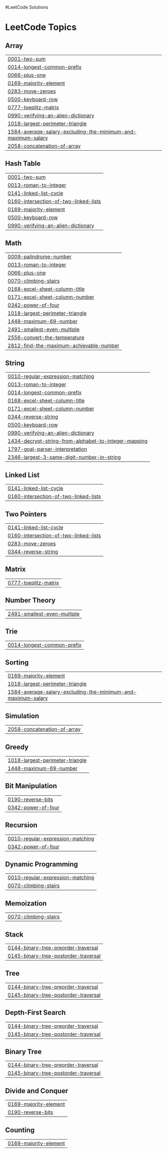 #LeetCode Solutions

<!---LeetCode Topics Start-->
# LeetCode Topics
## Array
|  |
| ------- |
| [0001-two-sum](https://github.com/HawdiyaAbdella/LeetCode/tree/master/0001-two-sum) |
| [0014-longest-common-prefix](https://github.com/HawdiyaAbdella/LeetCode/tree/master/0014-longest-common-prefix) |
| [0066-plus-one](https://github.com/HawdiyaAbdella/LeetCode/tree/master/0066-plus-one) |
| [0169-majority-element](https://github.com/HawdiyaAbdella/LeetCode/tree/master/0169-majority-element) |
| [0283-move-zeroes](https://github.com/HawdiyaAbdella/LeetCode/tree/master/0283-move-zeroes) |
| [0500-keyboard-row](https://github.com/HawdiyaAbdella/LeetCode/tree/master/0500-keyboard-row) |
| [0777-toeplitz-matrix](https://github.com/HawdiyaAbdella/LeetCode/tree/master/0777-toeplitz-matrix) |
| [0990-verifying-an-alien-dictionary](https://github.com/HawdiyaAbdella/LeetCode/tree/master/0990-verifying-an-alien-dictionary) |
| [1018-largest-perimeter-triangle](https://github.com/HawdiyaAbdella/LeetCode/tree/master/1018-largest-perimeter-triangle) |
| [1584-average-salary-excluding-the-minimum-and-maximum-salary](https://github.com/HawdiyaAbdella/LeetCode/tree/master/1584-average-salary-excluding-the-minimum-and-maximum-salary) |
| [2058-concatenation-of-array](https://github.com/HawdiyaAbdella/LeetCode/tree/master/2058-concatenation-of-array) |
## Hash Table
|  |
| ------- |
| [0001-two-sum](https://github.com/HawdiyaAbdella/LeetCode/tree/master/0001-two-sum) |
| [0013-roman-to-integer](https://github.com/HawdiyaAbdella/LeetCode/tree/master/0013-roman-to-integer) |
| [0141-linked-list-cycle](https://github.com/HawdiyaAbdella/LeetCode/tree/master/0141-linked-list-cycle) |
| [0160-intersection-of-two-linked-lists](https://github.com/HawdiyaAbdella/LeetCode/tree/master/0160-intersection-of-two-linked-lists) |
| [0169-majority-element](https://github.com/HawdiyaAbdella/LeetCode/tree/master/0169-majority-element) |
| [0500-keyboard-row](https://github.com/HawdiyaAbdella/LeetCode/tree/master/0500-keyboard-row) |
| [0990-verifying-an-alien-dictionary](https://github.com/HawdiyaAbdella/LeetCode/tree/master/0990-verifying-an-alien-dictionary) |
## Math
|  |
| ------- |
| [0009-palindrome-number](https://github.com/HawdiyaAbdella/LeetCode/tree/master/0009-palindrome-number) |
| [0013-roman-to-integer](https://github.com/HawdiyaAbdella/LeetCode/tree/master/0013-roman-to-integer) |
| [0066-plus-one](https://github.com/HawdiyaAbdella/LeetCode/tree/master/0066-plus-one) |
| [0070-climbing-stairs](https://github.com/HawdiyaAbdella/LeetCode/tree/master/0070-climbing-stairs) |
| [0168-excel-sheet-column-title](https://github.com/HawdiyaAbdella/LeetCode/tree/master/0168-excel-sheet-column-title) |
| [0171-excel-sheet-column-number](https://github.com/HawdiyaAbdella/LeetCode/tree/master/0171-excel-sheet-column-number) |
| [0342-power-of-four](https://github.com/HawdiyaAbdella/LeetCode/tree/master/0342-power-of-four) |
| [1018-largest-perimeter-triangle](https://github.com/HawdiyaAbdella/LeetCode/tree/master/1018-largest-perimeter-triangle) |
| [1448-maximum-69-number](https://github.com/HawdiyaAbdella/LeetCode/tree/master/1448-maximum-69-number) |
| [2491-smallest-even-multiple](https://github.com/HawdiyaAbdella/LeetCode/tree/master/2491-smallest-even-multiple) |
| [2556-convert-the-temperature](https://github.com/HawdiyaAbdella/LeetCode/tree/master/2556-convert-the-temperature) |
| [2812-find-the-maximum-achievable-number](https://github.com/HawdiyaAbdella/LeetCode/tree/master/2812-find-the-maximum-achievable-number) |
## String
|  |
| ------- |
| [0010-regular-expression-matching](https://github.com/HawdiyaAbdella/LeetCode/tree/master/0010-regular-expression-matching) |
| [0013-roman-to-integer](https://github.com/HawdiyaAbdella/LeetCode/tree/master/0013-roman-to-integer) |
| [0014-longest-common-prefix](https://github.com/HawdiyaAbdella/LeetCode/tree/master/0014-longest-common-prefix) |
| [0168-excel-sheet-column-title](https://github.com/HawdiyaAbdella/LeetCode/tree/master/0168-excel-sheet-column-title) |
| [0171-excel-sheet-column-number](https://github.com/HawdiyaAbdella/LeetCode/tree/master/0171-excel-sheet-column-number) |
| [0344-reverse-string](https://github.com/HawdiyaAbdella/LeetCode/tree/master/0344-reverse-string) |
| [0500-keyboard-row](https://github.com/HawdiyaAbdella/LeetCode/tree/master/0500-keyboard-row) |
| [0990-verifying-an-alien-dictionary](https://github.com/HawdiyaAbdella/LeetCode/tree/master/0990-verifying-an-alien-dictionary) |
| [1434-decrypt-string-from-alphabet-to-integer-mapping](https://github.com/HawdiyaAbdella/LeetCode/tree/master/1434-decrypt-string-from-alphabet-to-integer-mapping) |
| [1797-goal-parser-interpretation](https://github.com/HawdiyaAbdella/LeetCode/tree/master/1797-goal-parser-interpretation) |
| [2346-largest-3-same-digit-number-in-string](https://github.com/HawdiyaAbdella/LeetCode/tree/master/2346-largest-3-same-digit-number-in-string) |
## Linked List
|  |
| ------- |
| [0141-linked-list-cycle](https://github.com/HawdiyaAbdella/LeetCode/tree/master/0141-linked-list-cycle) |
| [0160-intersection-of-two-linked-lists](https://github.com/HawdiyaAbdella/LeetCode/tree/master/0160-intersection-of-two-linked-lists) |
## Two Pointers
|  |
| ------- |
| [0141-linked-list-cycle](https://github.com/HawdiyaAbdella/LeetCode/tree/master/0141-linked-list-cycle) |
| [0160-intersection-of-two-linked-lists](https://github.com/HawdiyaAbdella/LeetCode/tree/master/0160-intersection-of-two-linked-lists) |
| [0283-move-zeroes](https://github.com/HawdiyaAbdella/LeetCode/tree/master/0283-move-zeroes) |
| [0344-reverse-string](https://github.com/HawdiyaAbdella/LeetCode/tree/master/0344-reverse-string) |
## Matrix
|  |
| ------- |
| [0777-toeplitz-matrix](https://github.com/HawdiyaAbdella/LeetCode/tree/master/0777-toeplitz-matrix) |
## Number Theory
|  |
| ------- |
| [2491-smallest-even-multiple](https://github.com/HawdiyaAbdella/LeetCode/tree/master/2491-smallest-even-multiple) |
## Trie
|  |
| ------- |
| [0014-longest-common-prefix](https://github.com/HawdiyaAbdella/LeetCode/tree/master/0014-longest-common-prefix) |
## Sorting
|  |
| ------- |
| [0169-majority-element](https://github.com/HawdiyaAbdella/LeetCode/tree/master/0169-majority-element) |
| [1018-largest-perimeter-triangle](https://github.com/HawdiyaAbdella/LeetCode/tree/master/1018-largest-perimeter-triangle) |
| [1584-average-salary-excluding-the-minimum-and-maximum-salary](https://github.com/HawdiyaAbdella/LeetCode/tree/master/1584-average-salary-excluding-the-minimum-and-maximum-salary) |
## Simulation
|  |
| ------- |
| [2058-concatenation-of-array](https://github.com/HawdiyaAbdella/LeetCode/tree/master/2058-concatenation-of-array) |
## Greedy
|  |
| ------- |
| [1018-largest-perimeter-triangle](https://github.com/HawdiyaAbdella/LeetCode/tree/master/1018-largest-perimeter-triangle) |
| [1448-maximum-69-number](https://github.com/HawdiyaAbdella/LeetCode/tree/master/1448-maximum-69-number) |
## Bit Manipulation
|  |
| ------- |
| [0190-reverse-bits](https://github.com/HawdiyaAbdella/LeetCode/tree/master/0190-reverse-bits) |
| [0342-power-of-four](https://github.com/HawdiyaAbdella/LeetCode/tree/master/0342-power-of-four) |
## Recursion
|  |
| ------- |
| [0010-regular-expression-matching](https://github.com/HawdiyaAbdella/LeetCode/tree/master/0010-regular-expression-matching) |
| [0342-power-of-four](https://github.com/HawdiyaAbdella/LeetCode/tree/master/0342-power-of-four) |
## Dynamic Programming
|  |
| ------- |
| [0010-regular-expression-matching](https://github.com/HawdiyaAbdella/LeetCode/tree/master/0010-regular-expression-matching) |
| [0070-climbing-stairs](https://github.com/HawdiyaAbdella/LeetCode/tree/master/0070-climbing-stairs) |
## Memoization
|  |
| ------- |
| [0070-climbing-stairs](https://github.com/HawdiyaAbdella/LeetCode/tree/master/0070-climbing-stairs) |
## Stack
|  |
| ------- |
| [0144-binary-tree-preorder-traversal](https://github.com/HawdiyaAbdella/LeetCode/tree/master/0144-binary-tree-preorder-traversal) |
| [0145-binary-tree-postorder-traversal](https://github.com/HawdiyaAbdella/LeetCode/tree/master/0145-binary-tree-postorder-traversal) |
## Tree
|  |
| ------- |
| [0144-binary-tree-preorder-traversal](https://github.com/HawdiyaAbdella/LeetCode/tree/master/0144-binary-tree-preorder-traversal) |
| [0145-binary-tree-postorder-traversal](https://github.com/HawdiyaAbdella/LeetCode/tree/master/0145-binary-tree-postorder-traversal) |
## Depth-First Search
|  |
| ------- |
| [0144-binary-tree-preorder-traversal](https://github.com/HawdiyaAbdella/LeetCode/tree/master/0144-binary-tree-preorder-traversal) |
| [0145-binary-tree-postorder-traversal](https://github.com/HawdiyaAbdella/LeetCode/tree/master/0145-binary-tree-postorder-traversal) |
## Binary Tree
|  |
| ------- |
| [0144-binary-tree-preorder-traversal](https://github.com/HawdiyaAbdella/LeetCode/tree/master/0144-binary-tree-preorder-traversal) |
| [0145-binary-tree-postorder-traversal](https://github.com/HawdiyaAbdella/LeetCode/tree/master/0145-binary-tree-postorder-traversal) |
## Divide and Conquer
|  |
| ------- |
| [0169-majority-element](https://github.com/HawdiyaAbdella/LeetCode/tree/master/0169-majority-element) |
| [0190-reverse-bits](https://github.com/HawdiyaAbdella/LeetCode/tree/master/0190-reverse-bits) |
## Counting
|  |
| ------- |
| [0169-majority-element](https://github.com/HawdiyaAbdella/LeetCode/tree/master/0169-majority-element) |
<!---LeetCode Topics End-->